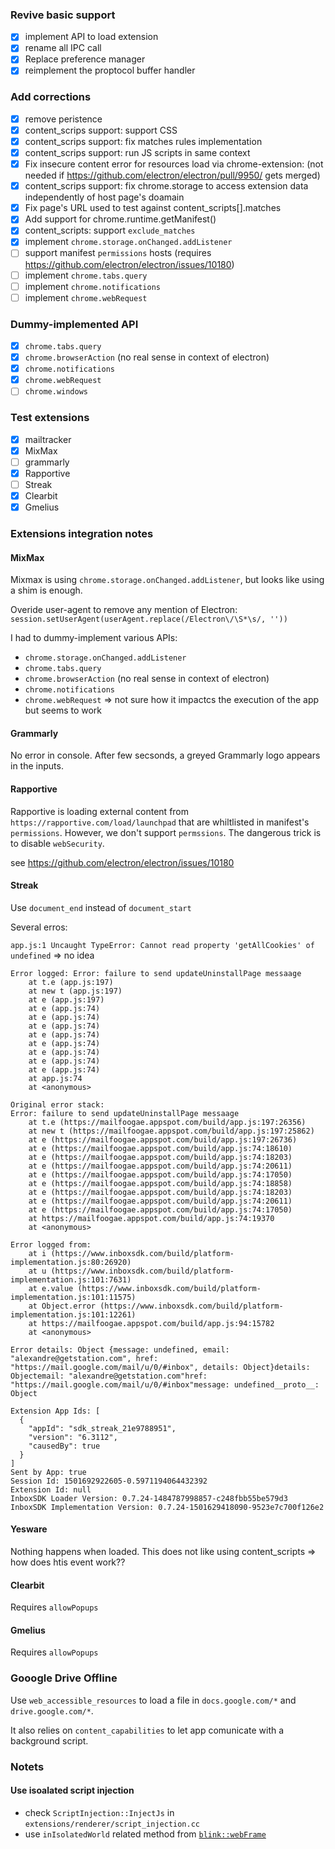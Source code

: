 ### Revive basic support
- [x] implement API to load extension
- [x] rename all IPC call
- [x] Replace preference manager
- [x] reimplement the proptocol buffer handler

### Add corrections
- [x] remove peristence
- [x] content_scrips support: support CSS
- [x] content_scrips support: fix matches rules implementation	
- [x] content_scrips support: run JS scripts in same context
- [x] Fix insecure content error for resources load via chrome-extension: (not needed if https://github.com/electron/electron/pull/9950/ gets merged)
- [x] content_scrips support: fix chrome.storage to access extension data independently of host page's doamain
- [x] Fix page's URL used to test against content_scripts[].matches
- [x] Add support for chrome.runtime.getManifest()
- [x] content_scripts: support `exclude_matches`
- [x] implement `chrome.storage.onChanged.addListener`
- [ ] support manifest `permissions` hosts (requires https://github.com/electron/electron/issues/10180)
- [ ] implement `chrome.tabs.query`
- [ ] implement `chrome.notifications`
- [ ] implement `chrome.webRequest`

### Dummy-implemented API
- [x] `chrome.tabs.query`
- [x] `chrome.browserAction` (no real sense in context of electron)
- [x] `chrome.notifications`
- [x] `chrome.webRequest`
- [ ] `chrome.windows`

### Test extensions
- [x] mailtracker
- [x] MixMax
- [ ] grammarly 
- [x] Rapportive 
- [ ] Streak 
- [x] Clearbit
- [x] Gmelius

### Extensions integration notes

#### MixMax
Mixmax is using `chrome.storage.onChanged.addListener`, but looks like using a shim is enough.

Overide user-agent to remove any mention of Electron: `session.setUserAgent(userAgent.replace(/Electron\/\S*\s/, ''))`

I had to dummy-implement various APIs:
- `chrome.storage.onChanged.addListener`
- `chrome.tabs.query`
- `chrome.browserAction` (no real sense in context of electron)
- `chrome.notifications`
- `chrome.webRequest`
=> not sure how it impactcs the execution of the app but seems to work


#### Grammarly
No error in console. After few secsonds, a greyed Grammarly logo appears in the inputs.

#### Rapportive
Rapportive is loading external content from `https://rapportive.com/load/launchpad` that are whiltlisted in manifest's `permissions`.
However, we don't support `permssions`.
The dangerous trick is to disable `webSecurity`.

see https://github.com/electron/electron/issues/10180

#### Streak
Use `document_end` instead of `document_start`

Several erros: 

`app.js:1 Uncaught TypeError: Cannot read property 'getAllCookies' of undefined` => no idea


```
Error logged: Error: failure to send updateUninstallPage messaage
    at t.e (app.js:197)
    at new t (app.js:197)
    at e (app.js:197)
    at e (app.js:74)
    at e (app.js:74)
    at e (app.js:74)
    at e (app.js:74)
    at e (app.js:74)
    at e (app.js:74)
    at e (app.js:74)
    at e (app.js:74)
    at app.js:74
    at <anonymous> 

Original error stack:
Error: failure to send updateUninstallPage messaage
    at t.e (https://mailfoogae.appspot.com/build/app.js:197:26356)
    at new t (https://mailfoogae.appspot.com/build/app.js:197:25862)
    at e (https://mailfoogae.appspot.com/build/app.js:197:26736)
    at e (https://mailfoogae.appspot.com/build/app.js:74:18610)
    at e (https://mailfoogae.appspot.com/build/app.js:74:18203)
    at e (https://mailfoogae.appspot.com/build/app.js:74:20611)
    at e (https://mailfoogae.appspot.com/build/app.js:74:17050)
    at e (https://mailfoogae.appspot.com/build/app.js:74:18858)
    at e (https://mailfoogae.appspot.com/build/app.js:74:18203)
    at e (https://mailfoogae.appspot.com/build/app.js:74:20611)
    at e (https://mailfoogae.appspot.com/build/app.js:74:17050)
    at https://mailfoogae.appspot.com/build/app.js:74:19370
    at <anonymous> 

Error logged from:
    at i (https://www.inboxsdk.com/build/platform-implementation.js:80:26920)
    at u (https://www.inboxsdk.com/build/platform-implementation.js:101:7631)
    at e.value (https://www.inboxsdk.com/build/platform-implementation.js:101:11575)
    at Object.error (https://www.inboxsdk.com/build/platform-implementation.js:101:12261)
    at https://mailfoogae.appspot.com/build/app.js:94:15782
    at <anonymous> 

Error details: Object {message: undefined, email: "alexandre@getstation.com", href: "https://mail.google.com/mail/u/0/#inbox", details: Object}details: Objectemail: "alexandre@getstation.com"href: "https://mail.google.com/mail/u/0/#inbox"message: undefined__proto__: Object 

Extension App Ids: [
  {
    "appId": "sdk_streak_21e9788951",
    "version": "6.3112",
    "causedBy": true
  }
] 
Sent by App: true 
Session Id: 1501692922605-0.5971194064432392 
Extension Id: null 
InboxSDK Loader Version: 0.7.24-1484787998857-c248fbb55be579d3 
InboxSDK Implementation Version: 0.7.24-1501629418090-9523e7c700f126e2
```

#### Yesware
Nothing happens when loaded.
This does not like using content_scripts => how does htis event work??


#### Clearbit
Requires `allowPopups`

#### Gmelius
Requires `allowPopups`

### Gooogle Drive Offline

Use `web_accessible_resources` to load a file in `docs.google.com/*` and `drive.google.com/*`.

It also relies on `content_capabilities` to let app comunicate with a background script.

### Notets
#### Use isoalated script injection
- check `ScriptInjection::InjectJs` in `extensions/renderer/script_injection.cc`
- use `inIsolatedWorld` related method from [`blink::webFrame`](https://chromium.googlesource.com/chromium/blink-public/+/master/web/WebLocalFrame.h)